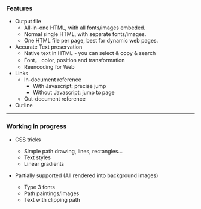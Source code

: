 ### Features

* Output file
  - All-in-one HTML, with all fonts/images embeded.
  - Normal single HTML, with separate fonts/images.
  - One HTML file per page, best for dynamic web pages.
* Accurate Text preservation
  - Native text in HTML - you can select & copy & search
  - Font， color, position and transformation
  - Reencoding for Web
* Links
  - In-document reference
    - With Javascript: precise jump
    - Without Javascript: jump to page
  - Out-document reference
* Outline

*** 

### Working in progress

* CSS tricks
  - Simple path drawing, lines, rectangles...
  - Text styles
  - Linear gradients 

* Partially supported (All rendered into background images)
  - Type 3 fonts
  - Path paintings/Images
  - Text with clipping path

